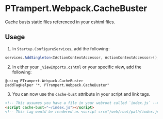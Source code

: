 # PTrampert.Webpack.CacheBuster
Cache busts static files referenced in your cshtml files.

## Usage
1. In `Startup.ConfigureServices`, add the following:
```c#
services.AddSingleton<IActionContextAccessor, ActionContextAccessor>();
```
2. In either your `_ViewImports.cshtml` or your specific view, add the following:
```cshtml
@using PTrampert.Webpack.CacheBuster
@addTagHelper "*, PTrampert.Webpack.CacheBuster"
```

3. You can now use the `cache-bust` attribute in your script and link tags.
```html
<!-- This assumes you have a file in your webroot called `index.js` -->
<script cache-bust="~/index.js"></script>
<!-- This tag would be rendered as <script src="/web/root/path/index.js?v=[chunkhash]"></script> -->
```
